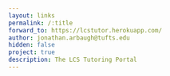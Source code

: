```yaml
---
layout: links
permalink: /:title
forward_to: https://lcstutor.herokuapp.com/
author: jonathan.arbaugh@tufts.edu
hidden: false
project: true
description: The LCS Tutoring Portal
---
```

